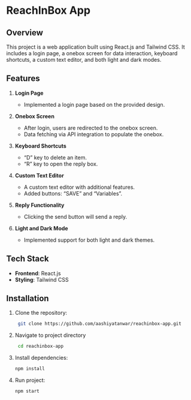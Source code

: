 # ReachInBox App

## Overview

This project is a web application built using React.js and Tailwind CSS. It includes a login page, a onebox screen for data interaction, keyboard shortcuts, a custom text editor, and both light and dark modes.

## Features

1. **Login Page**
   - Implemented a login page based on the provided design.

2. **Onebox Screen**
   - After login, users are redirected to the onebox screen.
   - Data fetching via API integration to populate the onebox.

3. **Keyboard Shortcuts**
   - “D” key to delete an item.
   - “R” key to open the reply box.

4. **Custom Text Editor**
   - A custom text editor with additional features.
   - Added buttons: “SAVE” and “Variables”.

5. **Reply Functionality**
   - Clicking the send button will send a reply.

6. **Light and Dark Mode**
   - Implemented support for both light and dark themes.

## Tech Stack

- **Frontend**: React.js
- **Styling**: Tailwind CSS

## Installation

1. Clone the repository:
   ```bash
    git clone https://github.com/aashiyatanwar/reachinbox-app.git

2. Navigate to project directory
   ```bash
    cd reachinbox-app

3. Install dependencies:
   ```bash
   npm install

4. Run project:
   ```bash
   npm start